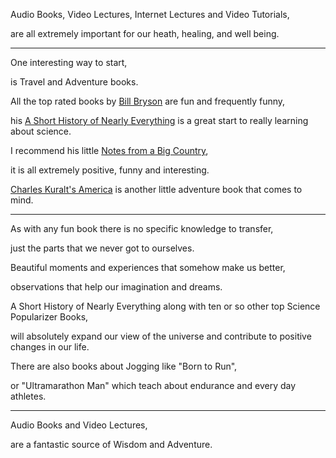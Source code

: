 Audio Books, Video Lectures, Internet Lectures and Video Tutorials,

are all extremely important for our heath, healing, and well being.

---

One interesting way to start,

is Travel and Adventure books.

All the top rated books by [Bill Bryson](https://en.wikipedia.org/wiki/Bill_Bryson) are fun and frequently funny,

his [A Short History of Nearly Everything](https://en.wikipedia.org/wiki/A_Short_History_of_Nearly_Everything) is a great start to really learning about science.

I recommend his little [Notes from a Big Country](https://en.wikipedia.org/wiki/Notes_from_a_Big_Country),

it is all extremely positive, funny and interesting.

[Charles Kuralt's America](https://www.audible.com/pd/Charles-Kuralts-America-Audiobook/B002UZL5BG) is another little adventure book that comes to mind.

---

As with any fun book there is no specific knowledge to transfer,

just the parts that we never got to ourselves.

Beautiful moments and experiences that somehow make us better,

observations that help our imagination and dreams.

A Short History of Nearly Everything along with ten or so other top Science Popularizer Books,

will absolutely expand our view of the universe and contribute to positive changes in our life.

There are also books about Jogging like "Born to Run",

or "Ultramarathon Man" which teach about endurance and every day athletes.

---

Audio Books and Video Lectures,

are a fantastic source of Wisdom and Adventure.
